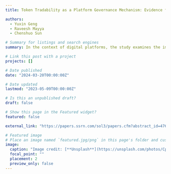 ```yaml
---
title: Token Tradability as a Platform Governance Mechanism: Evidence from a Policy Change

authors:
  - Yuxin Geng
  - Raveesh Mayya
  - Chenshuo Sun

# Summary for listings and search engines
summary: In the context of digital platforms, the study examines the impact of allowing market-driven tradability of platform-specific digital tokens. It finds that such a policy leads to significant token value depreciation and a decrease in user engagement, with sellers becoming more conservative in their sales strategies. The research highlights the need for careful strategic management and oversight when devolving decision rights for digital tokens to maintain marketplace stability.

# Link this post with a project
projects: []

# Date published
date: "2024-03-20T00:00:00Z"

# Date updated
lastmod: "2023-05-09T00:00:00Z"

# Is this an unpublished draft?
draft: false

# Show this page in the Featured widget?
featured: false

external_link: "https://papers.ssrn.com/sol3/papers.cfm?abstract_id=4766534"

# Featured image
# Place an image named `featured.jpg/png` in this page's folder and customize its options here.
image:
  caption: "Image credit: [**Unsplash**](https://unsplash.com/photos/CpkOjOcXdUY)"
  focal_point: ""
  placement: 2
  preview_only: false
---
```

